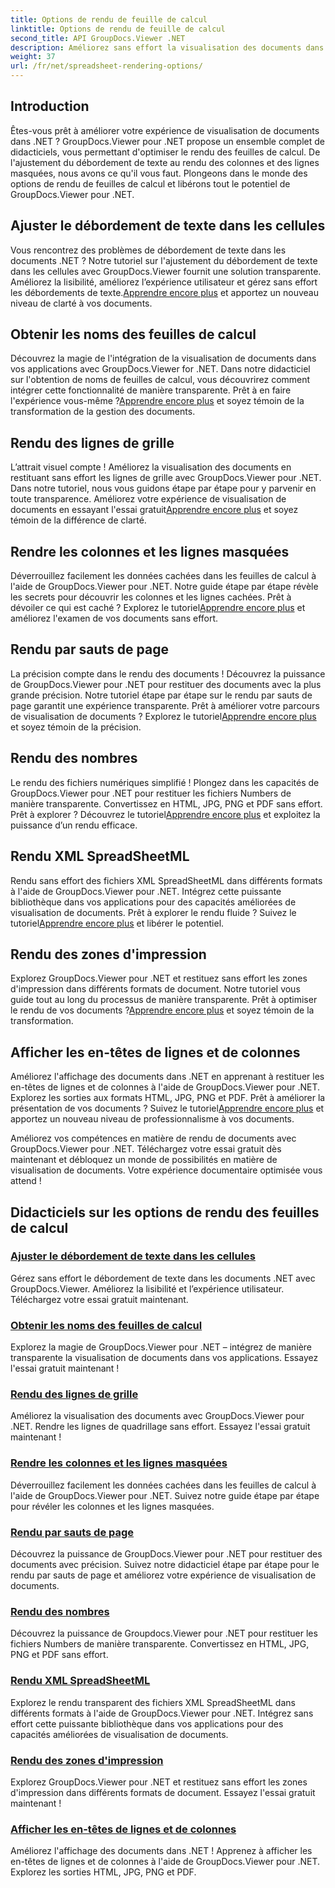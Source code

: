 ```yaml
---
title: Options de rendu de feuille de calcul
linktitle: Options de rendu de feuille de calcul
second_title: API GroupDocs.Viewer .NET
description: Améliorez sans effort la visualisation des documents dans .NET avec les didacticiels GroupDocs.Viewer. Apprenez à ajuster le débordement de texte, à afficher les lignes de grille, etc.
weight: 37
url: /fr/net/spreadsheet-rendering-options/
---
```

## Introduction

Êtes-vous prêt à améliorer votre expérience de visualisation de documents dans .NET ? GroupDocs.Viewer pour .NET propose un ensemble complet de didacticiels, vous permettant d'optimiser le rendu des feuilles de calcul. De l'ajustement du débordement de texte au rendu des colonnes et des lignes masquées, nous avons ce qu'il vous faut. Plongeons dans le monde des options de rendu de feuilles de calcul et libérons tout le potentiel de GroupDocs.Viewer pour .NET.

## Ajuster le débordement de texte dans les cellules

 Vous rencontrez des problèmes de débordement de texte dans les documents .NET ? Notre tutoriel sur l'ajustement du débordement de texte dans les cellules avec GroupDocs.Viewer fournit une solution transparente. Améliorez la lisibilité, améliorez l’expérience utilisateur et gérez sans effort les débordements de texte.[Apprendre encore plus](./adjust-text-overflow-cells/) et apportez un nouveau niveau de clarté à vos documents.

## Obtenir les noms des feuilles de calcul

Découvrez la magie de l'intégration de la visualisation de documents dans vos applications avec GroupDocs.Viewer for .NET. Dans notre didacticiel sur l'obtention de noms de feuilles de calcul, vous découvrirez comment intégrer cette fonctionnalité de manière transparente. Prêt à en faire l'expérience vous-même ?[Apprendre encore plus](./get-worksheets-names/) et soyez témoin de la transformation de la gestion des documents.

## Rendu des lignes de grille

 L’attrait visuel compte ! Améliorez la visualisation des documents en restituant sans effort les lignes de grille avec GroupDocs.Viewer pour .NET. Dans notre tutoriel, nous vous guidons étape par étape pour y parvenir en toute transparence. Améliorez votre expérience de visualisation de documents en essayant l'essai gratuit[Apprendre encore plus](./render-grid-lines/) et soyez témoin de la différence de clarté.

## Rendre les colonnes et les lignes masquées

 Déverrouillez facilement les données cachées dans les feuilles de calcul à l'aide de GroupDocs.Viewer pour .NET. Notre guide étape par étape révèle les secrets pour découvrir les colonnes et les lignes cachées. Prêt à dévoiler ce qui est caché ? Explorez le tutoriel[Apprendre encore plus](./render-hidden-columns-rows/) et améliorez l'examen de vos documents sans effort.

## Rendu par sauts de page

La précision compte dans le rendu des documents ! Découvrez la puissance de GroupDocs.Viewer pour .NET pour restituer des documents avec la plus grande précision. Notre tutoriel étape par étape sur le rendu par sauts de page garantit une expérience transparente. Prêt à améliorer votre parcours de visualisation de documents ? Explorez le tutoriel[Apprendre encore plus](./rendering-by-page-breaks/) et soyez témoin de la précision.

## Rendu des nombres

 Le rendu des fichiers numériques simplifié ! Plongez dans les capacités de GroupDocs.Viewer pour .NET pour restituer les fichiers Numbers de manière transparente. Convertissez en HTML, JPG, PNG et PDF sans effort. Prêt à explorer ? Découvrez le tutoriel[Apprendre encore plus](./rendering-numbers/) et exploitez la puissance d’un rendu efficace.

## Rendu XML SpreadSheetML

 Rendu sans effort des fichiers XML SpreadSheetML dans différents formats à l'aide de GroupDocs.Viewer pour .NET. Intégrez cette puissante bibliothèque dans vos applications pour des capacités améliorées de visualisation de documents. Prêt à explorer le rendu fluide ? Suivez le tutoriel[Apprendre encore plus](./rendering-xml-spreadsheetml/) et libérer le potentiel.

## Rendu des zones d'impression

Explorez GroupDocs.Viewer pour .NET et restituez sans effort les zones d'impression dans différents formats de document. Notre tutoriel vous guide tout au long du processus de manière transparente. Prêt à optimiser le rendu de vos documents ?[Apprendre encore plus](./render-print-areas/) et soyez témoin de la transformation.

## Afficher les en-têtes de lignes et de colonnes

 Améliorez l'affichage des documents dans .NET en apprenant à restituer les en-têtes de lignes et de colonnes à l'aide de GroupDocs.Viewer pour .NET. Explorez les sorties aux formats HTML, JPG, PNG et PDF. Prêt à améliorer la présentation de vos documents ? Suivez le tutoriel[Apprendre encore plus](./render-row-column-headings/) et apportez un nouveau niveau de professionnalisme à vos documents.

Améliorez vos compétences en matière de rendu de documents avec GroupDocs.Viewer pour .NET. Téléchargez votre essai gratuit dès maintenant et débloquez un monde de possibilités en matière de visualisation de documents. Votre expérience documentaire optimisée vous attend !
## Didacticiels sur les options de rendu des feuilles de calcul
### [Ajuster le débordement de texte dans les cellules](./adjust-text-overflow-cells/)
Gérez sans effort le débordement de texte dans les documents .NET avec GroupDocs.Viewer. Améliorez la lisibilité et l’expérience utilisateur. Téléchargez votre essai gratuit maintenant.
### [Obtenir les noms des feuilles de calcul](./get-worksheets-names/)
Explorez la magie de GroupDocs.Viewer pour .NET – intégrez de manière transparente la visualisation de documents dans vos applications. Essayez l'essai gratuit maintenant !
### [Rendu des lignes de grille](./render-grid-lines/)
Améliorez la visualisation des documents avec GroupDocs.Viewer pour .NET. Rendre les lignes de quadrillage sans effort. Essayez l'essai gratuit maintenant !
### [Rendre les colonnes et les lignes masquées](./render-hidden-columns-rows/)
Déverrouillez facilement les données cachées dans les feuilles de calcul à l'aide de GroupDocs.Viewer pour .NET. Suivez notre guide étape par étape pour révéler les colonnes et les lignes masquées.
### [Rendu par sauts de page](./rendering-by-page-breaks/)
Découvrez la puissance de GroupDocs.Viewer pour .NET pour restituer des documents avec précision. Suivez notre didacticiel étape par étape pour le rendu par sauts de page et améliorez votre expérience de visualisation de documents.
### [Rendu des nombres](./rendering-numbers/)
Découvrez la puissance de Groupdocs.Viewer pour .NET pour restituer les fichiers Numbers de manière transparente. Convertissez en HTML, JPG, PNG et PDF sans effort.
### [Rendu XML SpreadSheetML](./rendering-xml-spreadsheetml/)
Explorez le rendu transparent des fichiers XML SpreadSheetML dans différents formats à l'aide de GroupDocs.Viewer pour .NET. Intégrez sans effort cette puissante bibliothèque dans vos applications pour des capacités améliorées de visualisation de documents.
### [Rendu des zones d'impression](./render-print-areas/)
Explorez GroupDocs.Viewer pour .NET et restituez sans effort les zones d'impression dans différents formats de document. Essayez l'essai gratuit maintenant !
### [Afficher les en-têtes de lignes et de colonnes](./render-row-column-headings/)
Améliorez l'affichage des documents dans .NET ! Apprenez à afficher les en-têtes de lignes et de colonnes à l'aide de GroupDocs.Viewer pour .NET. Explorez les sorties HTML, JPG, PNG et PDF.